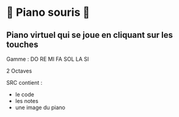 # :musical_keyboard: Piano souris :musical_keyboard:

## Piano virtuel qui se joue en cliquant sur les touches


Gamme : DO RE MI FA SOL LA SI

2 Octaves

SRC contient :
* le code
* les notes
* une image du piano

